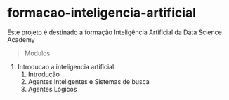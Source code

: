 # formacao-inteligencia-artificial

Este projeto é destinado a formação Inteligência Artificial da Data Science Academy

> Modulos

1. Introducao a inteligencia artificial
   1. Introdução
   2. Agentes Inteligentes e Sistemas de busca
   3. Agentes Lógicos